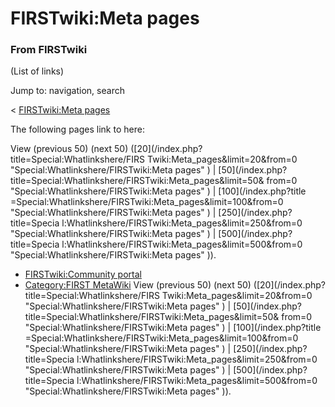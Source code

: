 # FIRSTwiki:Meta pages

### From FIRSTwiki

(List of links)

Jump to: navigation, search

&lt; [FIRSTwiki:Meta pages](/index.php?title=FIRSTwiki:Meta_pages&redirect=no
"FIRSTwiki:Meta pages" )  

The following pages link to here:

View (previous 50) (next 50) ([20](/index.php?title=Special:Whatlinkshere/FIRS
Twiki:Meta_pages&limit=20&from=0 "Special:Whatlinkshere/FIRSTwiki:Meta pages"
) | [50](/index.php?title=Special:Whatlinkshere/FIRSTwiki:Meta_pages&limit=50&
from=0 "Special:Whatlinkshere/FIRSTwiki:Meta pages" ) | [100](/index.php?title
=Special:Whatlinkshere/FIRSTwiki:Meta_pages&limit=100&from=0
"Special:Whatlinkshere/FIRSTwiki:Meta pages" ) | [250](/index.php?title=Specia
l:Whatlinkshere/FIRSTwiki:Meta_pages&limit=250&from=0
"Special:Whatlinkshere/FIRSTwiki:Meta pages" ) | [500](/index.php?title=Specia
l:Whatlinkshere/FIRSTwiki:Meta_pages&limit=500&from=0
"Special:Whatlinkshere/FIRSTwiki:Meta pages" )).

  * [FIRSTwiki:Community portal](FIRSTwiki:Community_portal "FIRSTwiki:Community portal" )
  * [Category:FIRST MetaWiki](Category:FIRST_MetaWiki "Category:FIRST MetaWiki" )
View (previous 50) (next 50) ([20](/index.php?title=Special:Whatlinkshere/FIRS
Twiki:Meta_pages&limit=20&from=0 "Special:Whatlinkshere/FIRSTwiki:Meta pages"
) | [50](/index.php?title=Special:Whatlinkshere/FIRSTwiki:Meta_pages&limit=50&
from=0 "Special:Whatlinkshere/FIRSTwiki:Meta pages" ) | [100](/index.php?title
=Special:Whatlinkshere/FIRSTwiki:Meta_pages&limit=100&from=0
"Special:Whatlinkshere/FIRSTwiki:Meta pages" ) | [250](/index.php?title=Specia
l:Whatlinkshere/FIRSTwiki:Meta_pages&limit=250&from=0
"Special:Whatlinkshere/FIRSTwiki:Meta pages" ) | [500](/index.php?title=Specia
l:Whatlinkshere/FIRSTwiki:Meta_pages&limit=500&from=0
"Special:Whatlinkshere/FIRSTwiki:Meta pages" )).


